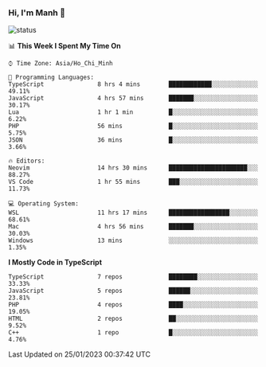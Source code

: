 ### Hi, I'm Manh 👋

![status](https://badge.stateful.com/manhhn01/status.svg)

<!--START_SECTION:waka-->
📊 **This Week I Spent My Time On** 

```text
⌚︎ Time Zone: Asia/Ho_Chi_Minh

💬 Programming Languages: 
TypeScript               8 hrs 4 mins        ████████████░░░░░░░░░░░░░   49.11% 
JavaScript               4 hrs 57 mins       ███████░░░░░░░░░░░░░░░░░░   30.17% 
Lua                      1 hr 1 min          █░░░░░░░░░░░░░░░░░░░░░░░░   6.22% 
PHP                      56 mins             █░░░░░░░░░░░░░░░░░░░░░░░░   5.75% 
JSON                     36 mins             █░░░░░░░░░░░░░░░░░░░░░░░░   3.66%

🔥 Editors: 
Neovim                   14 hrs 30 mins      ██████████████████████░░░   88.27% 
VS Code                  1 hr 55 mins        ███░░░░░░░░░░░░░░░░░░░░░░   11.73%

💻 Operating System: 
WSL                      11 hrs 17 mins      █████████████████░░░░░░░░   68.61% 
Mac                      4 hrs 56 mins       ███████░░░░░░░░░░░░░░░░░░   30.03% 
Windows                  13 mins             ░░░░░░░░░░░░░░░░░░░░░░░░░   1.35%

```

**I Mostly Code in TypeScript** 

```text
TypeScript               7 repos             ████████░░░░░░░░░░░░░░░░░   33.33% 
JavaScript               5 repos             ██████░░░░░░░░░░░░░░░░░░░   23.81% 
PHP                      4 repos             ████░░░░░░░░░░░░░░░░░░░░░   19.05% 
HTML                     2 repos             ██░░░░░░░░░░░░░░░░░░░░░░░   9.52% 
C++                      1 repo              █░░░░░░░░░░░░░░░░░░░░░░░░   4.76%

```



 Last Updated on 25/01/2023 00:37:42 UTC
<!--END_SECTION:waka-->
